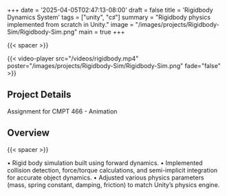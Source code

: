 +++
date = '2025-04-05T02:47:13-08:00'
draft = false
title = 'Rigidbody Dynamics System'
tags = ["unity", "c♯"]
summary = "Rigidbody physics implemented from scratch in Unity."
image = "/images/projects/Rigidbody-Sim/Rigidbody-Sim.png"
main = true
+++

{{< spacer >}}

{{< video-player src="/videos/rigidbody.mp4" poster="/images/projects/Rigidbody-Sim/Rigidbody-Sim.png" fade="false" >}}

## Project Details

Assignment for CMPT 466 - Animation

## Overview

{{< spacer >}}

• Rigid body simulation built using forward dynamics.
• Implemented collision detection, force/torque calculations, and semi-implicit integration for accurate object
dynamics.
• Adjusted various physics parameters (mass, spring constant, damping, friction) to match Unity’s physics engine.
